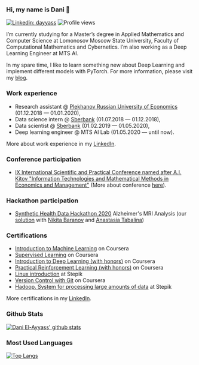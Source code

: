 ### Hi, my name is Dani 👋

[![Linkedin: dayyass](https://img.shields.io/badge/-Dani%20El%E2%80%90Ayyass-blue?style=flat-square&logo=Linkedin&logoColor=white&link=https://www.linkedin.com/in/dayyass/)](https://www.linkedin.com/in/dayyass/)
![Profile views](https://gpvc.arturio.dev/dayyass)

I’m currently studying for a Master’s degree in Applied Mathematics and Computer Science at Lomonosov Moscow State University, Faculty of Computational Mathematics and Cybernetics. I’m also working as a Deep Learning Engineer at MTS AI.

In my spare time, I like to learn something new about Deep Learning and implement different models with PyTorch. For more information, please visit my [blog](https://dayyass.github.io).

### Work experience
- Research assistant @ [Plekhanov Russian University of Economics](https://www.rea.ru/en/Pages/default.aspx) (01.12.2018 — 01.01.2020),
- Data science intern @ [Sberbank](https://www.sberbank.ru/en/about/about_sberbank) (01.07.2018 — 01.12.2018),
- Data scientist @ [Sberbank](https://www.sberbank.ru/en/about/about_sberbank) (01.02.2019 — 01.05.2020),
- Deep learning engineer @ MTS AI Lab (01.05.2020 — until now).

More about work experience in my [LinkedIn](https://www.linkedin.com/in/dayyass/).

### Conference participation
- [IX International Scientific and Practical Conference named after A.I. Kitov "Information Technologies and Mathematical Methods in Economics and Management"](https://it-mm.rea.ru/uploads/arhiv/2019/sertificat/299.pdf) (More about conference [here](https://it-mm.rea.ru/eng)).

### Hackathon participation
- [Synthetic Health Data Hackathon 2020](https://rh.biolib.com/event/synthetic-health-data-2020) Alzheimer's MRI Analysis (our [solution](https://biolib.com/Gardariki-Hack/Gardariki-Hack) with [Nikita Baranov](https://www.linkedin.com/in/nbar/) and [Anastasia Tabalina](https://github.com/TabalinaAnastasia)) 

### Certifications
- [Introduction to Machine Learning](https://www.coursera.org/account/accomplishments/certificate/DPLHFXLT94L5) on Coursera
- [Supervised Learning](https://www.coursera.org/account/accomplishments/certificate/AQTVYCMJEHRU) on Coursera
- [Introduction to Deep Learning (with honors)](https://www.coursera.org/account/accomplishments/certificate/D4VMH74AJHHK) on Coursera
- [Practical Reinforcement Learning (with honors)](https://www.coursera.org/account/accomplishments/certificate/AUVVSHZFH7XZ) on Coursera
- [Linux introduction](https://stepik.org/cert/144831) at Stepik
- [Version Control with Git](https://www.coursera.org/account/accomplishments/certificate/8NLLEX6PAFUM) on Coursera
- [Hadoop. System for processing large amounts of data](https://stepik.org/cert/166893) at Stepik

More certifications in my [LinkedIn](https://www.linkedin.com/in/dayyass/).


### Github Stats
[![Dani El-Ayyass' github stats](https://github-readme-stats.vercel.app/api?username=dayyass)](https://github.com/anuraghazra/github-readme-stats)

### Most Used Languages
[![Top Langs](https://github-readme-stats.vercel.app/api/top-langs/?username=dayyass&layout=compact)](https://github.com/anuraghazra/github-readme-stats)

<!--
**dayyass/dayyass** is a ✨ _special_ ✨ repository because its `README.md` (this file) appears on your GitHub profile.

Here are some ideas to get you started:

- 🔭 I’m currently working on ...
- 🌱 I’m currently learning ...
- 👯 I’m looking to collaborate on ...
- 🤔 I’m looking for help with ...
- 💬 Ask me about ...
- 📫 How to reach me: ...
- 😄 Pronouns: ...
- ⚡ Fun fact: ...
-->
